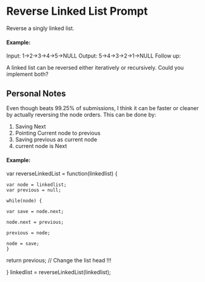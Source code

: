 # Reverse Linked List Prompt

Reverse a singly linked list.

#### Example:

Input: 1->2->3->4->5->NULL
Output: 5->4->3->2->1->NULL
Follow up:

A linked list can be reversed either iteratively or recursively. Could you implement both?

## Personal Notes

Even though beats 99.25% of submissions, I think it can be faster or cleaner by actually reversing the node orders. This can be done by:

  1. Saving Next
  2. Pointing Current node to previous
  3. Saving previous as current node
  4. current node is Next
   
   
   #### Example:
   var reverseLinkedList = function(linkedlist) {
   
    var node = linkedlist;
    var previous = null;

    while(node) {
    
    var save = node.next;
    
    node.next = previous;
   
    previous = node;
    
    node = save;
    }
  return previous;   // Change the list head !!!
  
}
linkedlist = reverseLinkedList(linkedlist);
